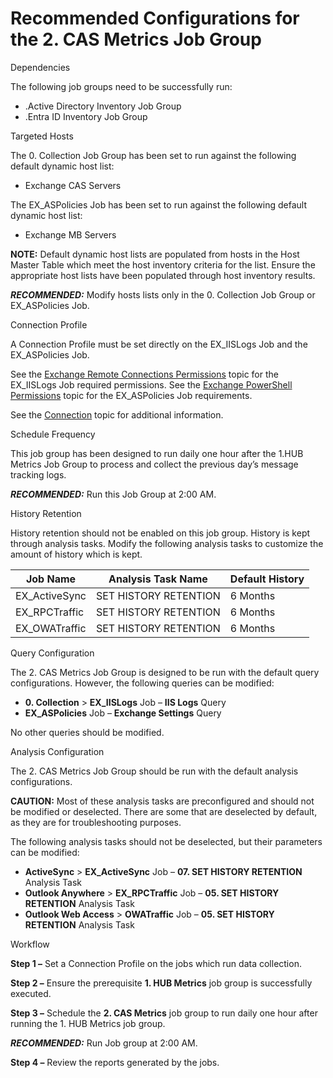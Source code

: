 # Recommended Configurations for the 2. CAS Metrics Job Group

Dependencies

The following job groups need to be successfully run:

- .Active Directory Inventory Job Group
- .Entra ID Inventory Job Group

Targeted Hosts

The 0. Collection Job Group has been set to run against the following default dynamic host list:

- Exchange CAS Servers

The EX_ASPolicies Job has been set to run against the following default dynamic host list:

- Exchange MB Servers

**NOTE:** Default dynamic host lists are populated from hosts in the Host Master Table which meet
the host inventory criteria for the list. Ensure the appropriate host lists have been populated
through host inventory results.

**_RECOMMENDED:_** Modify hosts lists only in the 0. Collection Job Group or EX_ASPolicies Job.

Connection Profile

A Connection Profile must be set directly on the EX_IISLogs Job and the EX_ASPolicies Job.

See the
[Exchange Remote Connections Permissions](/docs/accessanalyzer/11.6/requirements/solutions/exchange/remoteconnections.md)
topic for the EX_IISLogs Job required permissions. See the
[Exchange PowerShell Permissions](/docs/accessanalyzer/11.6/requirements/solutions/exchange/powershell.md)
topic for the EX_ASPolicies Job requirements.

See the
[Connection](/docs/accessanalyzer/11.6/admin/settings/connection/overview.md)
topic for additional information.

Schedule Frequency

This job group has been designed to run daily one hour after the 1.HUB Metrics Job Group to process
and collect the previous day’s message tracking logs.

**_RECOMMENDED:_** Run this Job Group at 2:00 AM.

History Retention

History retention should not be enabled on this job group. History is kept through analysis tasks.
Modify the following analysis tasks to customize the amount of history which is kept.

| Job Name      | Analysis Task Name    | Default History |
| ------------- | --------------------- | --------------- |
| EX_ActiveSync | SET HISTORY RETENTION | 6 Months        |
| EX_RPCTraffic | SET HISTORY RETENTION | 6 Months        |
| EX_OWATraffic | SET HISTORY RETENTION | 6 Months        |

Query Configuration

The 2. CAS Metrics Job Group is designed to be run with the default query configurations. However,
the following queries can be modified:

- **0. Collection** > **EX_IISLogs** Job – **IIS Logs** Query
- **EX_ASPolicies** Job – **Exchange Settings** Query

No other queries should be modified.

Analysis Configuration

The 2. CAS Metrics Job Group should be run with the default analysis configurations.

**CAUTION:** Most of these analysis tasks are preconfigured and should not be modified or
deselected. There are some that are deselected by default, as they are for troubleshooting purposes.

The following analysis tasks should not be deselected, but their parameters can be modified:

- **ActiveSync** > **EX_ActiveSync** Job – **07. SET HISTORY RETENTION** Analysis Task
- **Outlook Anywhere** > **EX_RPCTraffic** Job – **05. SET HISTORY RETENTION** Analysis Task
- **Outlook Web Access** > **OWATraffic** Job – **05. SET HISTORY RETENTION** Analysis Task

Workflow

**Step 1 –** Set a Connection Profile on the jobs which run data collection.

**Step 2 –** Ensure the prerequisite **1. HUB Metrics** job group is successfully executed.

**Step 3 –** Schedule the **2. CAS Metrics** job group to run daily one hour after running the 1.
HUB Metrics job group.

**_RECOMMENDED:_** Run Job group at 2:00 AM.

**Step 4 –** Review the reports generated by the jobs.
